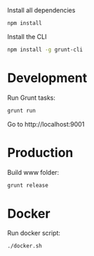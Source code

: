 Install all dependencies
```bash
npm install
```

Install the CLI
```bash
npm install -g grunt-cli
```

# Development
Run Grunt tasks:
```bash
grunt run
```
Go to http://localhost:9001

# Production
Build www folder:
```bash
grunt release
```

# Docker
Run docker script:
```bash
./docker.sh
```
